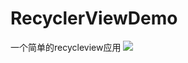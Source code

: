 # RecyclerViewDemo
一个简单的recycleview应用
![](http://omvbl46i3.bkt.clouddn.com/17-4-26/74577940-file_1493178263332_592b.gif)
